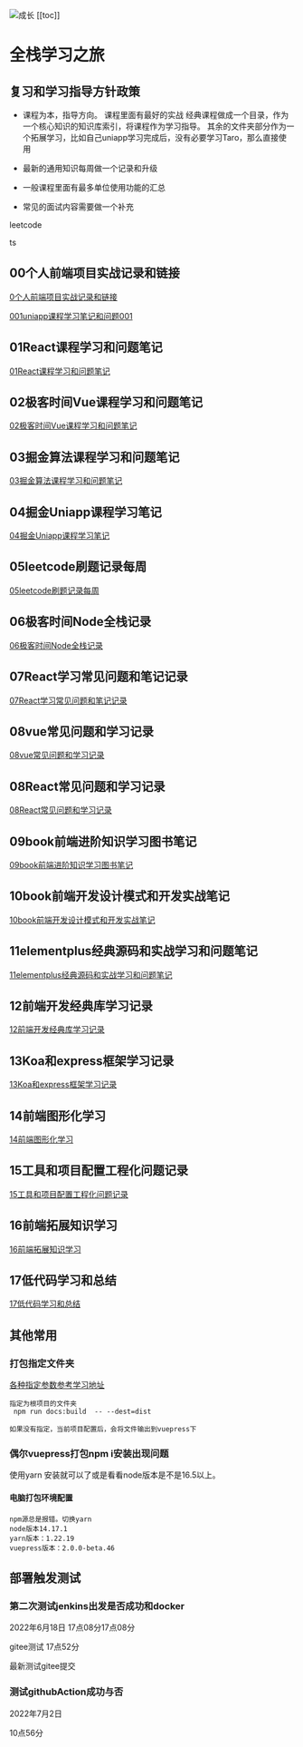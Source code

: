 
![成长](/images/home.png)
[[toc]]
# 全栈学习之旅

## 复习和学习指导方针政策
- 课程为本，指导方向。
课程里面有最好的实战
经典课程做成一个目录，作为一个核心知识的知识库索引，将课程作为学习指导。
其余的文件夹部分作为一个拓展学习，比如自己uniapp学习完成后，没有必要学习Taro，那么直接使用

- 最新的通用知识每周做一个记录和升级

- 一般课程里面有最多单位使用功能的汇总

- 常见的面试内容需要做一个补充

leetcode

ts


## 00个人前端项目实战记录和链接
[0个人前端项目实战记录和链接](./00个人前端项目实战记录和链接/000README.md)


[001uniapp课程学习笔记和问题001](./001掘金课程记录和问题.md)

## 01React课程学习和问题笔记
[01React课程学习和问题笔记](./01React课程学习和问题笔记/000README.md)



## 02极客时间Vue课程学习和问题笔记
[02极客时间Vue课程学习和问题笔记](./02极客时间Vue课程学习和问题笔记/000README.md)



## 03掘金算法课程学习和问题笔记
[03掘金算法课程学习和问题笔记](./03掘金算法课程学习和问题笔记/000README.md)



## 04掘金Uniapp课程学习笔记
[04掘金Uniapp课程学习笔记](./04掘金Uniapp课程学习笔记/000README.md)

## 05leetcode刷题记录每周
[05leetcode刷题记录每周](./05leetcode%E5%88%B7%E9%A2%98%E8%AE%B0%E5%BD%95%E6%AF%8F%E5%91%A8/000README.md)



## 06极客时间Node全栈记录

[06极客时间Node全栈记录](./06极客时间Node全栈记录/000README.md)



## 07React学习常见问题和笔记记录

[07React学习常见问题和笔记记录](./07React学习常见问题和笔记记录/000README.md)


## 08vue常见问题和学习记录
[08vue常见问题和学习记录](./08vue常见问题和学习记录/000README.md)


## 08React常见问题和学习记录
[08React常见问题和学习记录](./08React常见问题和学习记录/000README.md)




## 09book前端进阶知识学习图书笔记
[09book前端进阶知识学习图书笔记](./09book前端进阶知识学习图书笔记/000README.md)


## 10book前端开发设计模式和开发实战笔记
[10book前端开发设计模式和开发实战笔记](./10book前端开发设计模式和开发实战笔记/000README.md)


## 11elementplus经典源码和实战学习和问题笔记
[11elementplus经典源码和实战学习和问题笔记](./11elementplus经典源码和实战学习和问题笔记/000README.md)



## 12前端开发经典库学习记录
[12前端开发经典库学习记录](./12前端开发经典库学习记录/000README.md)



## 13Koa和express框架学习记录

[13Koa和express框架学习记录](./13Koa和express框架学习记录/000README.md)

## 14前端图形化学习
[14前端图形化学习](./14前端图形化学习/000README.md)




## 15工具和项目配置工程化问题记录
[15工具和项目配置工程化问题记录](./15工具和项目配置工程化问题记录/000README.md)

## 16前端拓展知识学习
[16前端拓展知识学习](./16前端拓展知识学习/000README.md)



## 17低代码学习和总结
[17低代码学习和总结](./17低代码学习和总结/000README.md)


## 其他常用
### 打包指定文件夹
[各种指定参数参考学习地址](https://cli.vuejs.org/zh/guide/cli-service.html#vue-cli-service-build)
~~~
指定为根项目的文件夹
 npm run docs:build  -- --dest=dist

如果没有指定，当前项目配置后，会将文件输出到vuepress下

~~~


### 偶尔vuepress打包npm i安装出现问题
使用yarn 安装就可以了或是看看node版本是不是16.5以上。


#### 电脑打包环境配置
~~~
npm源总是报错。切换yarn
node版本14.17.1
yarn版本：1.22.19
vuepress版本：2.0.0-beta.46

~~~
## 部署触发测试

### 第二次测试jenkins出发是否成功和docker

2022年6月18日
17点08分17点08分

gitee测试
17点52分

最新测试gitee提交

### 测试githubAction成功与否
2022年7月2日

10点56分